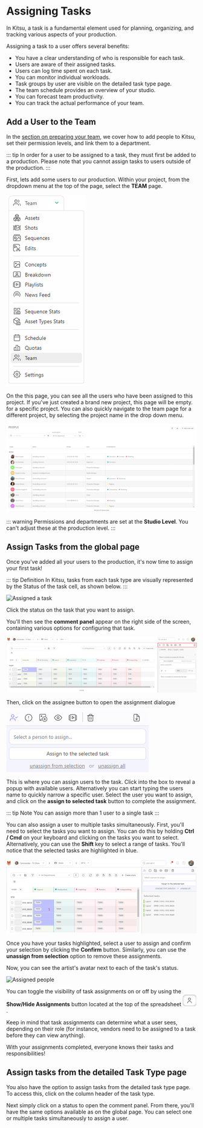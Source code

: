 # Assigning Tasks

In Kitsu, a task is a fundamental element used for planning, organizing, and tracking various aspects of your production. 

Assigning a task to a user offers several benefits:
- You have a clear understanding of who is responsible for each task.
- Users are aware of their assigned tasks.
- Users can log time spent on each task.
- You can monitor individual workloads.
- Task groups by user are visible on the detailed task type page.
- The team schedule provides an overview of your studio.
- You can forecast team productivity.
- You can track the actual performance of your team.


## Add a User to the Team

In the [section on preparing your team](../team/README.md), we cover how to add people to Kitsu, set their permission levels, and link them to a department.

::: tip
In order for a user to be assigned to a task, they must first be added to a production. Please note that you cannot assign tasks to users outside of the production.
:::

First, lets add some users to our production. Within your project, from the dropdown menu at the top of the page, select the **TEAM** page.

![Drop down menu team](../img/getting-started/drop_down_menu_team.png)

On the this page, you can see all the users who have been assigned to this project. If you've just created a brand new project, this page will be empty. for a specific project. You can also quickly navigate to the team page for a different project, by selecting the project name in the drop down menu.

![Team page](../img/getting-started/team_page.png)

::: warning
Permissions and departments are set at the **Studio Level**. You can't adjust these at the production level.
:::


## Assign Tasks from the global page

Once you've added all your users to the production, it's now time to assign your first task!

::: tip Definition
In Kitsu, tasks from each task type are visually represented by the Status of the task cell, as shown below.
:::

![Assigned a task](../img/getting-started/task_assigned.png)

Click the status on the task that you want to assign.

You'll then see the **comment panel** appear on the right side of the screen, containing various options for configuring that task.

![Blue menu](../img/getting-started/blue_menu.png)

Then, click on the assignee button to open the assignment dialogue

![Selected people](../img/getting-started/select_people.png)

This is where you can assign users to the task. Click into the box to reveal a popup with available users. Alternatively you can start typing the users name to quickly narrow a specific user. Select the user you want to assign, and click on the **assign to selected task** button to complete the assignment. 

::: tip Note
You can assign more than 1 user to a single task
:::

You can also assign a user to multiple tasks simultaneously. First, you'll need to select the tasks you want to assign. You can do this by holding **Ctrl / Cmd** on your keyboard and clicking on the tasks you want to select. Alternatively, you can use the **Shift** key to select a range of tasks. You'll notice that the selected tasks are highlighted in blue.

![Assigned multiple people](../img/getting-started/assigned_multiple.png)

Once you have your tasks highlighted, select a user to assign and confirm your selection by clicking the **Confirm** button. Similarly, you can use the **unassign from selection** option to remove these assignments.

Now, you can see the artist's avatar next to each of the task's status.

![Assigned people](../img/getting-started/assignation.png)

You can toggle the visibility of task assignments on or off by using the **Show/Hide Assignments** button located at the top of the spreadsheet ![Hide assignations](../img/getting-started/hide_assignation.png).

Keep in mind that task assignments can determine what a user sees, depending on their role (for instance, vendors need to be assigned to a task before they can view anything).

With your assignments completed, everyone knows their tasks and responsibilities!

## Assign tasks from the detailed Task Type page

You also have the option to assign tasks from the detailed task type page. To access this, click on the column header of the task type.

Next simply click on a status to open the comment panel. From there, you'll have the same options available as on the global page. You can select one or multiple tasks simultaneously to assign a user.





